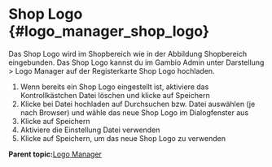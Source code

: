 # Shop Logo {#logo_manager_shop_logo}

Das Shop Logo wird im Shopbereich wie in der Abbildung Shopbereich eingebunden. Das Shop Logo kannst du im Gambio Admin unter Darstellung \> Logo Manager auf der Registerkarte Shop Logo hochladen.

1.  Wenn bereits ein Shop Logo eingestellt ist, aktiviere das Kontrollkästchen Datei löschen und klicke auf Speichern
2.  Klicke bei Datei hochladen auf Durchsuchen bzw. Datei auswählen \(je nach Browser\) und wähle das neue Shop Logo im Dialogfenster aus
3.  Klicke auf Speichern
4.  Aktiviere die Einstellung Datei verwenden
5.  Klicke auf Speichern, um das neue Shop Logo zu verwenden

**Parent topic:**[Logo Manager](10_3_Logo_Manager.md)

